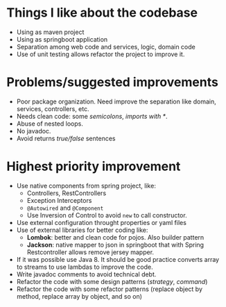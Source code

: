 # Things I like about the codebase

- Using as maven project
- Using as springboot application
- Separation among web code and services, logic, domain code
- Use of unit testing allows refactor the project to improve it.

# Problems/suggested improvements

- Poor package organization. Need improve the separation like domain, services, controllers, etc.
- Needs clean code: some _semicolons_, _imports with *_.
- Abuse of nested loops.
- No javadoc.
- Avoid returns _true/false_ sentences


# Highest priority improvement

- Use native components from spring project, like:
    - Controllers, RestControllers
    - Exception Interceptors
    - `@Autowired` and `@Component` 
    - Use Inversion of Control to avoid `new` to call constructor.
- Use external configuration throught properties or yaml files
- Use of external libraries for better coding like:
    - **Lombok**: better and clean code for pojos. Also builder pattern
    - **Jackson**: native mapper to json in springboot that with Spring Restcontroller allows remove jersey mapper.
- If it was possible use Java 8. It should be good practice converts array to streams to use lambdas to improve the code.
- Write javadoc comments to avoid technical debt.
- Refactor the code with some design patterns (_strategy_, _command_) 
- Refactor the code with some refactor patterns (replace object by method, replace array by object, and so on) 
    
    